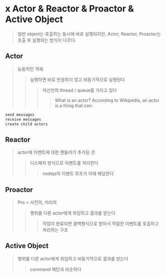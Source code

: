 # x Actor & Reactor & Proactor & Active Object

> 일반 object는 호출하는 동시에 바로 실행되지만, Actor, Reactor, Proactor는 호출 후 실행되는 방식이 다르다.

## Actor

> 능동적인 객체
>
> > 실행하면 바로 반응하지 않고 비동기적으로 실행된다
> >
> > > 자신만의 thread / queue를 가지고 있다
> > >
> > > > What is an actor? According to Wikipedia, an actor is a thing that can:

```txt
send messages
receive messages
create child actors
```

## Reactor

> actor에 이벤트에 대한 핸들러가 추가된 것
>
> > 디스패치 방식으로 이벤트를 처리한다
> >
> > > nodejs의 이벤트 루프가 이에 해당한다

## Proactor

> Pro = 사전의, 미리의
>
> > 행위를 다른 actor에게 위임하고 결과를 받는다
> >
> > > 작업이 완료되면 콜백형식으로 받아서 적절한 이벤트를 호출하고 처리하는 구조

## Active Object

> 행위를 다른 actor에게 위임하고 비동기적으로 결과를 받는다
>
> > command 패턴과 비슷하다
